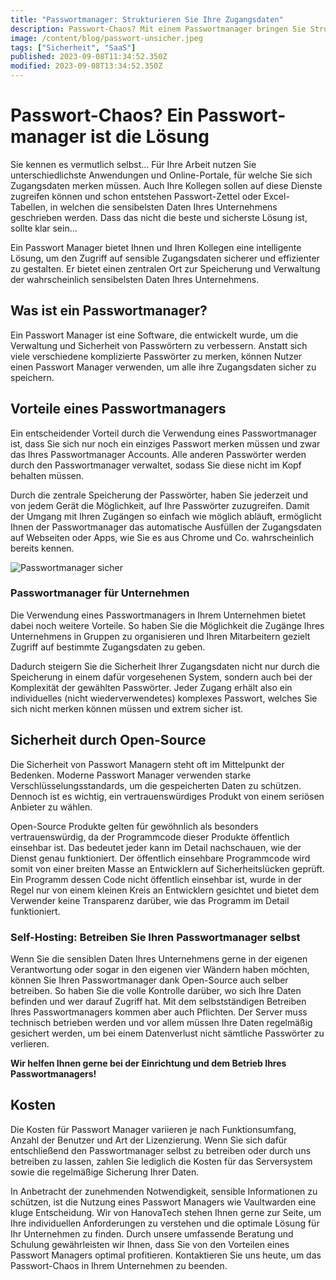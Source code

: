 ```yaml
---
title: "Passwortmanager: Strukturieren Sie Ihre Zugangsdaten"
description: Passwort-Chaos? Mit einem Passwortmanager bringen Sie Struktur in Ihre Passwörter und Zugänge für Portale und Apps.
image: /content/blog/passwort-unsicher.jpeg
tags: ["Sicherheit", "SaaS"]
published: 2023-09-08T11:34:52.350Z
modified: 2023-09-08T13:34:52.350Z
---
```


# Passwort-Chaos? Ein Passwort&shy;manager ist die Lösung

Sie kennen es vermutlich selbst… Für Ihre Arbeit nutzen Sie unterschiedlichste Anwendungen und Online-Portale, für welche Sie sich Zugangsdaten merken müssen. Auch Ihre Kollegen sollen auf diese Dienste zugreifen können und schon entstehen Passwort-Zettel oder Excel-Tabellen, in welchen die sensibelsten Daten Ihres Unternehmens geschrieben werden. Dass das nicht die beste und sicherste Lösung ist, sollte klar sein…

Ein Passwort Manager bietet Ihnen und Ihren Kollegen eine intelligente Lösung, um den Zugriff auf sensible Zugangsdaten sicherer und effizienter zu gestalten. Er bietet einen zentralen Ort zur Speicherung und Verwaltung der wahrscheinlich sensibelsten Daten Ihres Unternehmens.

## Was ist ein Passwortmanager? 
Ein Passwort Manager ist eine Software, die entwickelt wurde, um die Verwaltung und Sicherheit von Passwörtern zu verbessern. Anstatt sich viele verschiedene komplizierte Passwörter zu merken, können Nutzer einen Passwort Manager verwenden, um alle ihre Zugangsdaten sicher zu speichern.

## Vorteile eines Passwortmanagers
Ein entscheidender Vorteil durch die Verwendung eines Passwortmanager ist, dass Sie sich nur noch ein einziges Passwort merken müssen und zwar das Ihres Passwortmanager Accounts. Alle anderen Passwörter werden durch den Passwortmanager verwaltet, sodass Sie diese nicht im Kopf behalten müssen. 

Durch die zentrale Speicherung der Passwörter, haben Sie jederzeit und von jedem Gerät die Möglichkeit, auf Ihre Passwörter zuzugreifen. Damit der Umgang mit Ihren Zugängen so einfach wie möglich abläuft, ermöglicht Ihnen der Passwortmanager das automatische Ausfüllen der Zugangsdaten auf Webseiten oder Apps, wie Sie es aus Chrome und Co. wahrscheinlich bereits kennen. 

![Passwortmanager sicher](/content/blog/passwort-sicher.jpg)

### Passwortmanager für Unternehmen

Die Verwendung eines Passwortmanagers in Ihrem Unternehmen bietet dabei noch weitere Vorteile. So haben Sie die Möglichkeit die Zugänge Ihres Unternehmens in Gruppen zu organisieren und Ihren Mitarbeitern gezielt Zugriff auf bestimmte Zugangsdaten zu geben.

Dadurch steigern Sie die Sicherheit Ihrer Zugangsdaten nicht nur durch die Speicherung in einem dafür vorgesehenen System, sondern auch bei der Komplexität der gewählten Passwörter. Jeder Zugang erhält also ein individuelles (nicht wiederverwendetes) komplexes Passwort, welches Sie sich nicht merken können müssen und extrem sicher ist.

## Sicherheit durch Open-Source 

Die Sicherheit von Passwort Managern steht oft im Mittelpunkt der Bedenken. Moderne Passwort Manager verwenden starke Verschlüsselungsstandards, um die gespeicherten Daten zu schützen. Dennoch ist es wichtig, ein vertrauenswürdiges Produkt von einem seriösen Anbieter zu wählen.

Open-Source Produkte gelten für gewöhnlich als besonders vertrauenswürdig, da der Programmcode dieser Produkte öffentlich einsehbar ist. Das bedeutet jeder kann im Detail nachschauen, wie der Dienst genau funktioniert. Der öffentlich einsehbare Programmcode wird somit von einer breiten Masse an Entwicklern auf Sicherheitslücken geprüft. Ein Programm dessen Code nicht öffentlich einsehbar ist, wurde in der Regel nur von einem kleinen Kreis an Entwicklern gesichtet und bietet dem Verwender keine Transparenz darüber, wie das Programm im Detail funktioniert.

### Self-Hosting: Betreiben Sie Ihren Passwortmanager selbst 

Wenn Sie die sensiblen Daten Ihres Unternehmens gerne in der eigenen Verantwortung oder sogar in den eigenen vier Wändern haben möchten, können Sie Ihren Passwortmanager dank Open-Source auch selber betreiben. So haben Sie die volle Kontrolle darüber, wo sich Ihre Daten befinden und wer darauf Zugriff hat.
Mit dem selbstständigen Betreiben Ihres Passwortmanagers kommen aber auch Pflichten. Der Server muss technisch betrieben werden und vor allem müssen Ihre Daten regelmäßig gesichert werden, um bei einem Datenverlust nicht sämtliche Passwörter zu verlieren. 

**Wir helfen Ihnen gerne bei der Einrichtung und dem Betrieb Ihres Passwortmanagers!**

## Kosten

Die Kosten für Passwort Manager variieren je nach Funktionsumfang, Anzahl der Benutzer und Art der Lizenzierung. Wenn Sie sich dafür entschließend den Passwortmanager selbst zu betreiben oder durch uns betreiben zu lassen, zahlen Sie lediglich die Kosten für das Serversystem sowie die regelmäßige Sicherung Ihrer Daten.

In Anbetracht der zunehmenden Notwendigkeit, sensible Informationen zu schützen, ist die Nutzung eines Passwort Managers wie Vaultwarden eine kluge Entscheidung. Wir von HanovaTech stehen Ihnen gerne zur Seite, um Ihre individuellen Anforderungen zu verstehen und die optimale Lösung für Ihr Unternehmen zu finden. Durch unsere umfassende Beratung und Schulung gewährleisten wir Ihnen, dass Sie von den Vorteilen eines Passwort Managers optimal profitieren. Kontaktieren Sie uns heute, um das Passwort-Chaos in Ihrem Unternehmen zu beenden.
